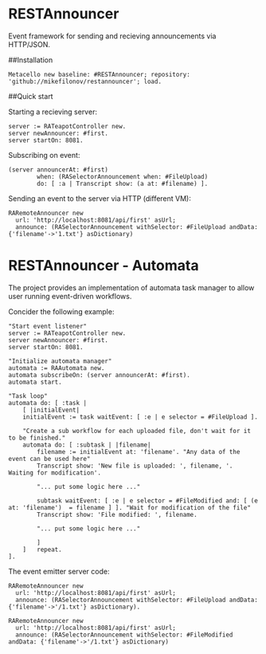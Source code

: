 # RESTAnnouncer

Event framework for sending and recieving announcements via HTTP/JSON.

##Installation
```smalltalk
Metacello new baseline: #RESTAnnouncer; repository: 'github://mikefilonov/restannouncer'; load.
```

##Quick start

Starting a recieving server:
```smalltalk
server := RATeapotController new.
server newAnnouncer: #first.
server startOn: 8081.
```

Subscribing on event:

```smalltalk
(server announcerAt: #first)
		when: (RASelectorAnnouncement when: #FileUpload) 
		do: [ :a | Transcript show: (a at: #filename) ].
```


Sending an event to the server via HTTP (different VM):

```smalltalk
RARemoteAnnouncer new
  url: 'http://localhost:8081/api/first' asUrl;
  announce: (RASelectorAnnouncement withSelector: #FileUpload andData: {'filename'->'1.txt'} asDictionary)

```

# RESTAnnouncer - Automata
The project provides an implementation of automata task manager to allow user running event-driven workflows.


Concider the following example:

```smalltalk
"Start event listener"
server := RATeapotController new.
server newAnnouncer: #first.
server startOn: 8081.

"Initialize automata manager"
automata := RAAutomata new.
automata subscribeOn: (server announcerAt: #first).
automata start.

"Task loop"
automata do: [ :task |
	[ |initialEvent|
	initialEvent := task waitEvent: [ :e | e selector = #FileUpload ].
	
	"Create a sub workflow for each uploaded file, don't wait for it to be finished."
	automata do: [ :subtask | |filename|
		filename := initialEvent at: 'filename'. "Any data of the event can be used here"
		Transcript show: 'New file is uploaded: ', filename, '. Waiting for modification'.
		
		"... put some logic here ..."
		
		subtask waitEvent: [ :e | e selector = #FileModified and: [ (e at: 'filename')  = filename ] ]. "Wait for modification of the file"
		Transcript show: 'File modified: ', filename.
		
		"... put some logic here ..."
		
		]
	]	repeat.
].
```

The event emitter server code:

```smalltalk
RARemoteAnnouncer new
  url: 'http://localhost:8081/api/first' asUrl;
  announce: (RASelectorAnnouncement withSelector: #FileUpload andData: {'filename'->'/1.txt'} asDictionary).
  
RARemoteAnnouncer new
  url: 'http://localhost:8081/api/first' asUrl;
  announce: (RASelectorAnnouncement withSelector: #FileModified andData: {'filename'->'/1.txt'} asDictionary)  
  

```
